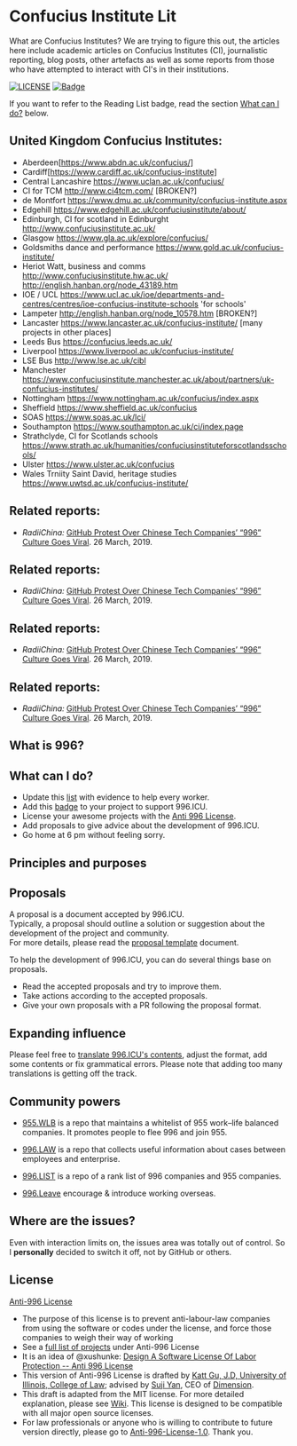 Confucius Institute Lit
=======

What are Confucius Institutes? We are trying to figure this out, the articles here include academic articles on Confucius Institutes (CI), journalistic reporting, blog posts, other artefacts as well as some reports from those who have attempted to interact with CI's in their institutions.

[![LICENSE](https://img.shields.io/badge/license-Reading%20List-blue.svg)](https://github.com/carwynmorris/readinglists/blob/master/LICENSE.md)
[![Badge](https://img.shields.io/badge/link-ReadingList-red.svg)](https://github.com/carwynmorris/readinglists/blob/master/README.md)

If you want to refer to the Reading List badge, read the section [What can I do?](#what-can-i-do) below.

United Kingdom Confucius Institutes:
---
* Aberdeen[https://www.abdn.ac.uk/confucius/]
* Cardiff[https://www.cardiff.ac.uk/confucius-institute]
* Central Lancashire https://www.uclan.ac.uk/confucius/
* CI for TCM http://www.ci4tcm.com/ [BROKEN?]
* de Montfort https://www.dmu.ac.uk/community/confucius-institute.aspx
* Edgehill https://www.edgehill.ac.uk/confuciusinstitute/about/
* Edinburgh, CI for scotland in Edinburght http://www.confuciusinstitute.ac.uk/
* Glasgow https://www.gla.ac.uk/explore/confucius/
* Goldsmiths dance and performance https://www.gold.ac.uk/confucius-institute/
* Heriot Watt, business and comms http://www.confuciusinstitute.hw.ac.uk/ http://english.hanban.org/node_43189.htm
* IOE / UCL https://www.ucl.ac.uk/ioe/departments-and-centres/centres/ioe-confucius-institute-schools 'for schools'
* Lampeter http://english.hanban.org/node_10578.htm [BROKEN?]
* Lancaster https://www.lancaster.ac.uk/confucius-institute/ [many projects in other places]
* Leeds Bus https://confucius.leeds.ac.uk/
* Liverpool https://www.liverpool.ac.uk/confucius-institute/
* LSE Bus http://www.lse.ac.uk/cibl
* Manchester https://www.confuciusinstitute.manchester.ac.uk/about/partners/uk-confucius-institutes/
* Nottingham https://www.nottingham.ac.uk/confucius/index.aspx
* Sheffield https://www.sheffield.ac.uk/confucius
* SOAS https://www.soas.ac.uk/lci/
* Southampton https://www.southampton.ac.uk/ci/index.page
* Strathclyde, CI for Scotlands schools https://www.strath.ac.uk/humanities/confuciusinstituteforscotlandsschools/
* Ulster https://www.ulster.ac.uk/confucius
* Wales Trniity Saint David, heritage studies https://www.uwtsd.ac.uk/confucius-institute/


Related reports:
---
* *RadiiChina:* [GitHub Protest Over Chinese Tech Companies’ “996” Culture Goes Viral](https://radiichina.com/github-protest-chinese-tech-996/). 26 March, 2019.

Related reports:
---
* *RadiiChina:* [GitHub Protest Over Chinese Tech Companies’ “996” Culture Goes Viral](https://radiichina.com/github-protest-chinese-tech-996/). 26 March, 2019.

Related reports:
---
* *RadiiChina:* [GitHub Protest Over Chinese Tech Companies’ “996” Culture Goes Viral](https://radiichina.com/github-protest-chinese-tech-996/). 26 March, 2019.

Related reports:
---
* *RadiiChina:* [GitHub Protest Over Chinese Tech Companies’ “996” Culture Goes Viral](https://radiichina.com/github-protest-chinese-tech-996/). 26 March, 2019.



What is 996?
---


What can I do?
---

- Update this [list](blacklist/blacklist.md) with evidence to help every worker.  
- Add this [badge](externals/instruction.md) to your project to support 996.ICU.  
- License your awesome projects with the [Anti 996 License](LICENSE).  
- Add proposals to give advice about the development of 996.ICU.
- Go home at 6 pm without feeling sorry.


Principles and purposes
---


Proposals
---
A proposal is a document accepted by 996.ICU.  
Typically, a proposal should outline a solution or suggestion about the development of the project and community.  
For more details, please read the [proposal template](proposal/proposal_template.md) document.  

To help the development of 996.ICU, you can do several things base on proposals.

- Read the accepted proposals and try to improve them.
- Take actions according to the accepted proposals.
- Give your own proposals with a PR following the proposal format.


Expanding influence
---

Please feel free to [translate 996.ICU's contents](i18n/i18n.md), adjust the format, add some contents or fix grammatical errors. Please note that adding too many translations is getting off the track.


Community powers
---

 - [955.WLB](https://github.com/formulahendry/955.WLB) is a repo that maintains a whitelist of 955 work–life balanced companies. It promotes people to flee 996 and join 955.

 - [996.LAW](https://github.com/Y1ran/996.Law) is a repo that collects useful information about cases between employees and enterprise.

 - [996.LIST](https://github.com/fengT-T/996_list) is a repo of a rank list of 996 companies and 955 companies.

 - [996.Leave](https://github.com/623637646/996.Leave) encourage & introduce working overseas.


Where are the issues?
---

Even with interaction limits on, the issues area was totally out of control.
So I **personally** decided to switch it off, not by GitHub or others.


License
---

[Anti-996 License](LICENSE)

 - The purpose of this license is to prevent anti-labour-law companies from using the software or codes under the license, and force those companies to weigh their way of working
 - See a [full list of projects](awesomelist/projects.md) under Anti-996 License
 - It is an idea of @xushunke: [Design A Software License Of Labor Protection -- Anti 996 License](https://github.com/996icu/996.ICU/pull/15642)
 - This version of Anti-996 License is drafted by [Katt Gu, J.D, University of Illinois, College of Law](https://scholar.google.com.sg/citations?user=PTcpQwcAAAAJ&hl=en&oi=ao); advised by [Suji Yan](https://www.linkedin.com/in/tedkoyan/), CEO of [Dimension](https://www.dimension.im).  
 - This draft is adapted from the MIT license. For more detailed explanation, please see [Wiki](https://github.com/kattgu7/996-License-Draft/wiki). This license is designed to be compatible with all major open source licenses.  
 - For law professionals or anyone who is willing to contribute to future version directly, please go to [Anti-996-License-1.0](https://github.com/kattgu7/996-License-Draft). Thank you.
